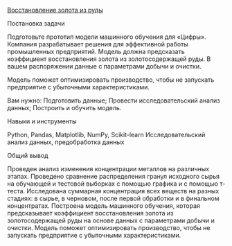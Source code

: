 [Восстановление золота из руды](2.gold_industry_analysis/gold_industry_analysis.ipynb)

Постановка задачи

Подготовьте прототип модели машинного обучения для «Цифры». Компания разрабатывает решения для эффективной работы промышленных предприятий.
Модель должна предсказать коэффициент восстановления золота из золотосодержащей руды. В вашем распоряжении данные с параметрами добычи и очистки.

Модель поможет оптимизировать производство, чтобы не запускать предприятие с убыточными характеристиками.

Вам нужно:
Подготовить данные;
Провести исследовательский анализ данных;
Построить и обучить модель.

Навыки и инструменты

Python, Pandas, Matplotlib, NumPy, Scikit-learn
Исследовательский анализ данных, предобработка данных

Общий вывод

Проведен анализ изменения концентрации металлов на различных этапах. Проведено сравнение распределения гранул исходного сырья на обучающей и тестовой выборках с помощью графика и с помощью т-теста. Исследована суммарная концентрация всех веществ на разных стадиях: в сырье, в черновом, после первой обработки и в финальном концентратах. Построена модель машинного обучения, которая предсказывает коэффициент восстановления золота из золотосодержащей руды на основе данных с параметрами добычи и очистки. Модель поможет оптимизировать производство, чтобы не запускать предприятие с убыточными характеристиками.
